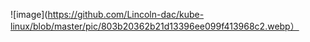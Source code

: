 ![image](https://github.com/Lincoln-dac/kube-linux/blob/master/pic/803b20362b21d13396ee099f413968c2.webp）

